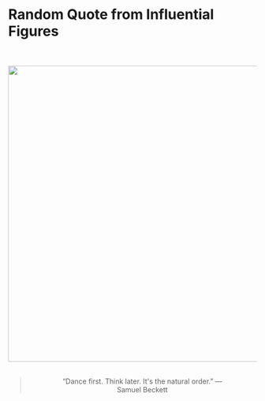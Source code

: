 # Random Quote from Influential Figures

<div align="center">
  <br>
  <br>
  <a href="https://en.wikipedia.org/wiki/Samuel_Beckett" title="Samuel Beckett - Wikipedia"><img src="https://upload.wikimedia.org/wikipedia/commons/8/88/Samuel_Beckett%2C_Pic%2C_1_%28cropped%29.jpg" width="600px"></a>
  <br>
  <br>
  <blockquote>&ldquo;Dance first. Think later. It's the natural order.&rdquo; &mdash; <footer>Samuel Beckett</footer></blockquote>
</div>
  